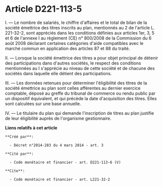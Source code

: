 # Article D221-113-5

I. ― Le nombre de salariés, le chiffre d'affaires et le total de bilan de la société émettrice des titres inscrits au plan,
mentionnés au 2 de l'article L. 221-32-2, sont appréciés dans les conditions définies aux articles 1er, 3, 5 et 6 de l'annexe
I au règlement (CE) n° 800/2008 de la Commission du 6 août 2008 déclarant certaines catégories d'aide compatibles avec le
marché commun en application des articles 87 et 88 du traité.

II. ― Lorsque la société émettrice des titres a pour objet principal de détenir des participations dans d'autres sociétés, le
respect des conditions mentionnées au I s'apprécie au niveau de cette société et de chacune des sociétés dans laquelle elle
détient des participations.

III. ― Les données retenues pour déterminer l'éligibilité des titres de la société émettrice au plan sont celles afférentes
au dernier exercice comptable, déposé au greffe du tribunal de commerce ou rendu public par un dispositif équivalent, et qui
précède la date d'acquisition des titres. Elles sont calculées sur une base annuelle.

IV. ― Le titulaire du plan qui demande l'inscription de titres au plan justifie de leur éligibilité auprès de l'organisme
gestionnaire.

**Liens relatifs à cet article**

	**Créé par**:

	  - Décret n°2014-283 du 4 mars 2014 - art. 3

	**Cité par**:

	  - Code monétaire et financier - art. D221-113-6 (V)

	**Cite**:

	  - Code monétaire et financier - art. L221-32-2
